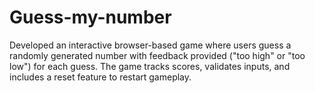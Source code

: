 # Guess-my-number
Developed an interactive browser-based game where users guess a randomly generated number with feedback provided ("too high" or "too low") for each guess. The game tracks scores, validates inputs, and includes a reset feature to restart gameplay.
